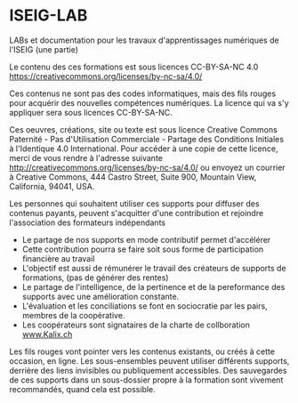 # ISEIG-LAB
LABs et documentation pour les travaux d'apprentissages numériques de l'ISEIG (une partie)

Le contenu des ces formations est sous licences CC-BY-SA-NC 4.0
https://creativecommons.org/licenses/by-nc-sa/4.0/

Ces contenus ne sont pas des codes informatiques, mais des fils rouges pour acquérir des nouvelles compétences numériques.
La licence qui va s'y appliquer sera sous licences CC-BY-SA-NC.

Ces oeuvres, créations, site ou texte est sous licence Creative Commons Paternité - Pas d'Utilisation Commerciale - Partage des Conditions Initiales à l'Identique 4.0 International. Pour accéder à une copie de cette licence, merci de vous rendre à l'adresse suivante http://creativecommons.org/licenses/by-nc-sa/4.0/ ou envoyez un courrier à Creative Commons, 444 Castro Street, Suite 900, Mountain View, California, 94041, USA.

Les personnes qui souhaitent utiliser ces supports pour diffuser des contenus payants, peuvent s'acquitter d'une contribution et rejoindre l'association des formateurs indépendants
* Le partage de nos supports en mode contributif permet d'accélérer
* Cette contribution pourra se faire soit sous forme de participation financière au travail
* L'objectif est aussi de rémunérer le travail des créateurs de supports de formations, (pas de générer des rentes)
* Le partage de l'intelligence, de la pertinence et de la pereformance des supports avec une amélioration constante.
* L'évaluation et les conciliations se font en sociocratie par les pairs, membres de la coopérative.
* Les coopérateurs sont signataires de la charte de collboration www.Kalix.ch

Les fils rouges vont pointer vers les contenus existants, ou créés à cette occasion, en ligne. Les sous-ensembles peuvent utiliser différents supports, derrière des liens invisibles ou publiquement accessibles. Des sauvegardes de ces supports dans un sous-dossier propre à la formation sont vivement recommandés, quand cela est possible.
